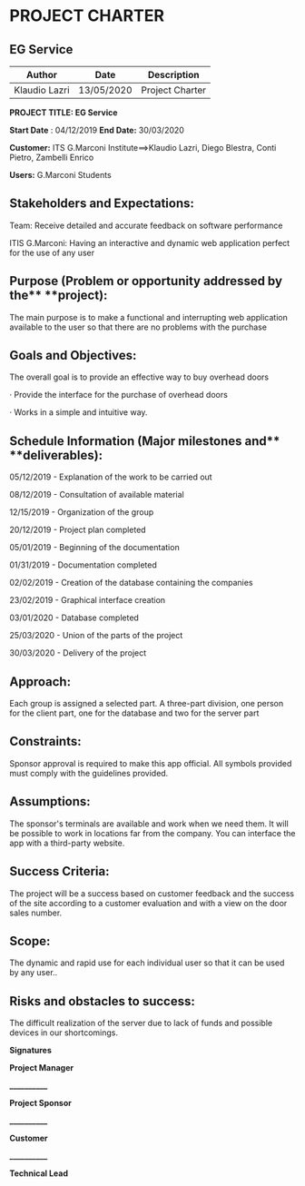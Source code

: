# PROJECT CHARTER

## EG Service

| Author | Date | Description |
| --- | --- | --- |
| Klaudio Lazri | 13/05/2020 | Project Charter |

**PROJECT TITLE: EG Service**

**Start Date** : 04/12/2019 **End Date:** 30/03/2020

**Customer:** ITS G.Marconi Institute==>Klaudio Lazri, Diego Blestra, Conti Pietro, Zambelli Enrico

**Users:** G.Marconi Students

## Stakeholders and Expectations:

Team: Receive detailed and accurate feedback on software performance

ITIS G.Marconi: Having an interactive and dynamic web application perfect for the use of any user

## Purpose (Problem or opportunity addressed by the** **project):

The main purpose is to make a functional and interrupting web application available to the user so that there are no problems with the purchase

## Goals and Objectives:

The overall goal is to provide an effective way to buy overhead doors

· Provide the interface for the purchase of overhead doors

· Works in a simple and intuitive way.

## Schedule Information (Major milestones and** **deliverables):

05/12/2019 - Explanation of the work to be carried out

08/12/2019 - Consultation of available material

12/15/2019 - Organization of the group

20/12/2019 - Project plan completed

05/01/2019 - Beginning of the documentation

01/31/2019 - Documentation completed

02/02/2019 - Creation of the database containing the companies

23/02/2019 - Graphical interface creation

03/01/2020 - Database completed

25/03/2020 - Union of the parts of the project

30/03/2020 - Delivery of the project

## Approach:

Each group is assigned a selected part. A three-part division, one person for the client part, one for the database and two for the server part

## Constraints:

Sponsor approval is required to make this app official. All symbols provided must comply with the guidelines provided.

## Assumptions:

The sponsor&#39;s terminals are available and work when we need them. It will be possible to work in locations far from the company. You can interface the app with a third-party website.

## Success Criteria:

The project will be a success based on customer feedback and the success of the site according to a customer evaluation and with a view on the door sales number.

## Scope:

The dynamic and rapid use for each individual user so that it can be used by any user..

## Risks and obstacles to success:

The difficult realization of the server due to lack of funds and possible devices in our shortcomings.

**Signatures**

**Project Manager**

**\_\_\_\_\_\_\_\_\_\_**

**Project Sponsor**

**\_\_\_\_\_\_\_\_\_\_**

**Customer**

**\_\_\_\_\_\_\_\_\_\_**

**Technical Lead**
